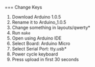 ===
Change Keys

1. Download Arduino 1.0.5
1. Rename it to Arduino_1.0.5
1. Change something in layouts/qwerty*
1. Run `make`
1. Open using Arduino IDE
1. Select Board: Arduino Micro
1. Select Serial Port: tty.usb*
1. Power cycle keyboard
1. Press upload in first 30 seconds
